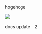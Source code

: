 hogehoge

![](/EditorUpload/12c3a237ecf133b375de8058b0db43b360d440b8afa24adbe0690b29ae58e4bf.png)


docs update　2
